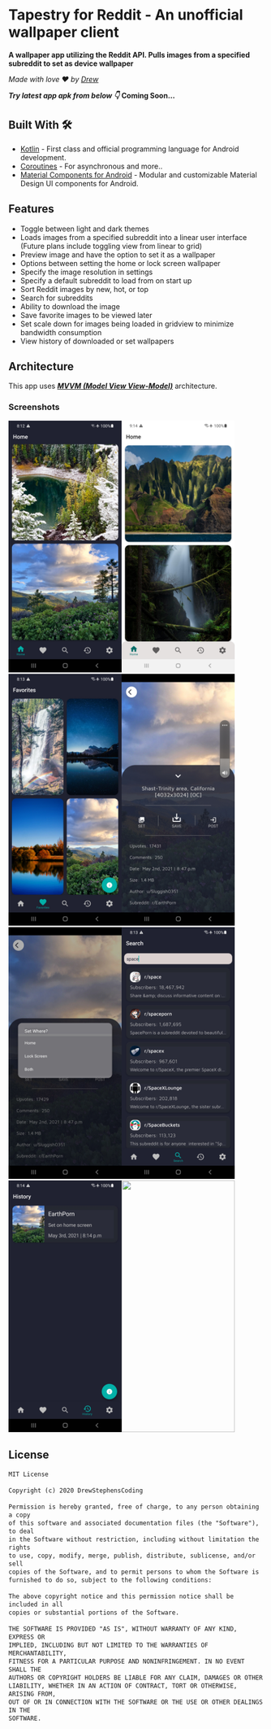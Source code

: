 # Tapestry for Reddit - An unofficial wallpaper client
**A wallpaper app utilizing the Reddit API.  Pulls images from a specified subreddit to set as device wallpaper**

*Made with love ❤️ by [Drew](https://github.com/DrewStephensCoding)*

***Try latest app apk from below 👇***
**Coming Soon...**

## Built With 🛠
- [Kotlin](https://kotlinlang.org/) - First class and official programming language for Android development.
- [Coroutines](https://kotlinlang.org/docs/reference/coroutines-overview.html) - For asynchronous and more..
- [Material Components for Android](https://github.com/material-components/material-components-android) - Modular and customizable Material Design UI components for Android.

## Features
- Toggle between light and dark themes
- Loads images from a specified subreddit into a linear user interface (Future plans include toggling view from linear to grid)
- Preview image and have the option to set it as a wallpaper
- Options between setting the home or lock screen wallpaper
- Specify the image resolution in settings
- Specify a default subreddit to load from on start up
- Sort Reddit images by new, hot, or top
- Search for subreddits
- Ability to download the image
- Save favorite images to be viewed later
- Set scale down for images being loaded in gridview to minimize bandwidth consumption
- View history of downloaded or set wallpapers

## Architecture 
This app uses [***MVVM (Model View View-Model)***](https://developer.android.com/jetpack/docs/guide#recommended-app-arch) architecture.

### Screenshots
<img src="screenshots/Tapestry-home-dark.jpg" height="495" width="223"><img src="screenshots/Tapestry-home-light.jpg" height="495" width="223"><img src="screenshots/Tapestry-favorites.jpg" height="495" width="223"><img src="screenshots/Tapesty-favorites_data.jpg" height="495" width="223"><img src="screenshots/Tapestry-set_wallpaper.jpg" height="495" width="223"><img src="screenshots/Tapestry-search.jpg" height="495" width="223"><img src="screenshots/Tapestry-history.jpg" height="495" width="223"><img src="screenhots/Tapestry-settings.jpg" height="495" width="223">

## License
```
MIT License

Copyright (c) 2020 DrewStephensCoding

Permission is hereby granted, free of charge, to any person obtaining a copy
of this software and associated documentation files (the "Software"), to deal
in the Software without restriction, including without limitation the rights
to use, copy, modify, merge, publish, distribute, sublicense, and/or sell
copies of the Software, and to permit persons to whom the Software is
furnished to do so, subject to the following conditions:

The above copyright notice and this permission notice shall be included in all
copies or substantial portions of the Software.

THE SOFTWARE IS PROVIDED "AS IS", WITHOUT WARRANTY OF ANY KIND, EXPRESS OR
IMPLIED, INCLUDING BUT NOT LIMITED TO THE WARRANTIES OF MERCHANTABILITY,
FITNESS FOR A PARTICULAR PURPOSE AND NONINFRINGEMENT. IN NO EVENT SHALL THE
AUTHORS OR COPYRIGHT HOLDERS BE LIABLE FOR ANY CLAIM, DAMAGES OR OTHER
LIABILITY, WHETHER IN AN ACTION OF CONTRACT, TORT OR OTHERWISE, ARISING FROM,
OUT OF OR IN CONNECTION WITH THE SOFTWARE OR THE USE OR OTHER DEALINGS IN THE
SOFTWARE.
```
